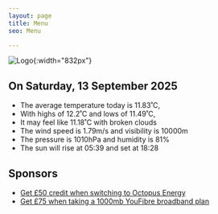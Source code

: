 ```yaml
---
layout: page
title: Menu
seo: Menu

---
```


![Logo](/images/logo.jpg){:width="832px"}

<!-- weather_marker starts -->
## On Saturday, 13 September 2025

- The average temperature today is 11.83˚C,
- With highs of 12.2˚C and lows of 11.49˚C,
- It may feel like 11.18˚C with broken clouds
- The wind speed is 1.79m/s and visibility is 10000m
- The pressure is 1010hPa and humidity is 81%
- The sun will rise at 05:39 and set at 18:28

<!-- weather_marker ends -->

## Sponsors

- [Get £50 credit when switching to Octopus Energy](https://bit.ly/3oD1nnS)
- [Get £75 when taking a 1000mb YouFibre broadband plan](https://aklam.io/91zWhU?)
